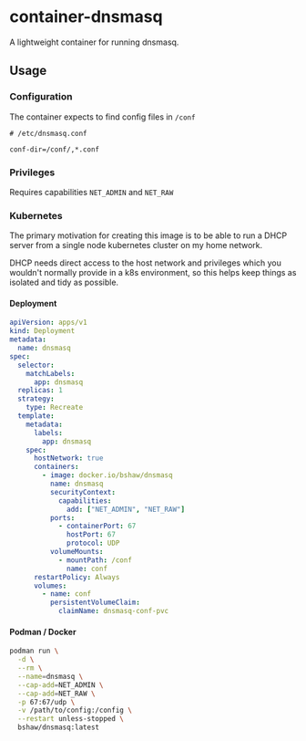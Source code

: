 # container-dnsmasq

A lightweight container for running dnsmasq.

## Usage

### Configuration

The container expects to find config files in `/conf`

```plaintext
# /etc/dnsmasq.conf

conf-dir=/conf/,*.conf
```

### Privileges

Requires capabilities `NET_ADMIN` and `NET_RAW`

### Kubernetes

The primary motivation for creating this image is to be able to run a DHCP server from a single node kubernetes cluster on my home network.

DHCP needs direct access to the host network and privileges which you wouldn't normally provide in a k8s environment, so this helps keep things as isolated and tidy as possible.

#### Deployment

```yaml
apiVersion: apps/v1
kind: Deployment
metadata:
  name: dnsmasq
spec:
  selector:
    matchLabels:
      app: dnsmasq
  replicas: 1
  strategy:
    type: Recreate
  template:
    metadata:
      labels:
        app: dnsmasq
    spec:
      hostNetwork: true
      containers:
        - image: docker.io/bshaw/dnsmasq
          name: dnsmasq
          securityContext:
            capabilities:
              add: ["NET_ADMIN", "NET_RAW"]
          ports:
            - containerPort: 67
              hostPort: 67
              protocol: UDP
          volumeMounts:
            - mountPath: /conf
              name: conf
      restartPolicy: Always
      volumes:
        - name: conf
          persistentVolumeClaim:
            claimName: dnsmasq-conf-pvc
```

#### Podman / Docker

```bash
podman run \
  -d \
  --rm \
  --name=dnsmasq \
  --cap-add=NET_ADMIN \
  --cap-add=NET_RAW \
  -p 67:67/udp \
  -v /path/to/config:/config \
  --restart unless-stopped \
  bshaw/dnsmasq:latest
```
